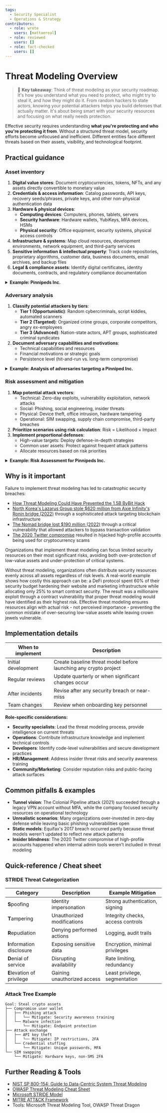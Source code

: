 ```yaml
---
tags:
  - Security Specialist
  - Operations & Strategy
contributors:
  - role: wrote
    users: [mattaereal]
  - role: reviewed
    users: []
  - role: fact-checked
    users: []
---
```


# Threat Modeling Overview

> 🔑 **Key takeaway**: Think of threat modeling as your security roadmap. It's how you understand what you need to protect, who might try to steal it, and how they might do it. From random hackers to state actors, knowing your potential attackers helps you build defenses that actually matter. It's about being smart with your security resources and focusing on what really needs protection.

Effective security requires understanding **what you're protecting and who you're protecting it from**. Without a structured threat model, security efforts become unfocused and inefficient. Different entities face different threats based on their assets, visibility, and technological footprint.

## Practical guidance

### Asset inventory

1. **Digital value stores**: Document cryptocurrencies, tokens, NFTs, and any assets directly convertible to monetary value
2. **Credentials & access information**: Catalog passwords, API keys, recovery seeds/phrases, private keys, and other non-physical authentication data
3. **Hardware & physical devices**: 
   - **Computing devices**: Computers, phones, tablets, servers
   - **Security hardware**: Hardware wallets, YubiKeys, MFA devices, HSMs
   - **Physical security**: Office equipment, security systems, physical access controls
4. **Infrastructure & systems**: Map cloud resources, development environments, network equipment, and third-party services
5. **Sensitive information & intellectual property**: Track code repositories, proprietary algorithms, customer data, business documents, email archives, and backup files
6. **Legal & compliance assets**: Identify digital certificates, identity documents, contracts, and regulatory compliance documentation

<details>
<summary><strong>Example: Pinnipeds Inc.</strong></summary>
Pinnipeds Inc. is a small company with 15 employees. Here's how they categorized their assets:

**Digital value stores**:

- Company treasury holding 5 BTC and 50 ETH for operations
- Client tokens held in custody during project development
- Test tokens on various testnets for development purposes

**Credentials & access information**:

- Multi-signature wallet configuration (3-of-5 signers)
- Password manager company accounts for all employees
- Recovery seed phrases (stored separately from devices)
- SSH keys for server access
- API keys for third-party services

**Hardware & physical devices**:

- **Computing devices**:
  - 15 developer laptops with encrypted drives
  - 5 company mobile phones for executives
  - 2 physical servers for internal development
- **Security hardware**:
  - Hardware wallets for each founding member (3)
  - YubiKeys for all developers for GitHub access
  - Biometric access readers
- **Physical security**:
  - Office security system with cameras
  - Card readers for building access
  - Secure storage for sensitive documents

**Infrastructure & systems**:

- AWS cloud infrastructure for production environments
- GitHub organization with private repositories
- CI/CD pipeline tools (Jenkins, GitHub Actions)
- Company VPN for remote work
- Slack and Discord for internal and client communications

**Sensitive information & intellectual property**:

- Custom smart contract code for clients
- Internal research on blockchain optimization
- Client database with contact and project information
- Financial records and business strategy documents
- Employee personal information

**Legal & compliance assets**:

- Company incorporation documents
- Client contracts and NDAs
- Regulatory compliance documentation for different jurisdictions
- SSL certificates for company websites
- Code audit reports and security assessments

</details>

### Adversary analysis

1. **Classify potential attackers by tiers**:
   - **Tier 1 (Opportunistic)**: Random cybercriminals, script kiddies, automated scanners
   - **Tier 2 (Targeted)**: Organized crime groups, corporate competitors, angry ex-employees
   - **Tier 3 (Advanced)**: Nation-state actors, APT groups, sophisticated criminal syndicates
2. **Document adversary capabilities and motivations**:
   - Technical capabilities and resources
   - Financial motivations or strategic goals
   - Persistence level (hit-and-run vs. long-term compromise)
  
<details>
<summary><strong>Example: Analysis of adversaries targeting a Pinniped Inc.</strong></summary>

**Tier 1 (Opportunistic attackers)**:

- **Who**: Individual hackers, script kiddies, automated scanners/bots
- **Motivations**: Quick financial gain, building reputation, opportunistic theft
- **Capabilities**: Using public exploits, basic phishing, automated scanning tools
- **Targets**: Public-facing infrastructure, employee email accounts, known vulnerabilities
- **Examples**: Crypto wallet draining scams, generic phishing campaigns, website defacement

**Tier 2 (Targeted attackers)**:

- **Who**: Organized criminal groups, competitors, disgruntled former employees
- **Motivations**: Financial theft, competitive advantage, sabotage, revenge
- **Capabilities**: Custom malware, spear phishing, social engineering, persistent attacks
- **Targets**: Company treasury wallets, intellectual property, client data, employee credentials
- **Examples**: Targeted social engineering of specific developers, custom exploits for your systems

**Tier 3 (Advanced persistent threats)**:

- **Who**: Nation-state actors, sophisticated criminal syndicates, APT groups
- **Motivations**: Strategic intelligence, large-scale financial theft, disruption
- **Capabilities**: Zero-day exploits, supply chain attacks, long-term persistence, stealth techniques
- **Targets**: Crypto treasury, proprietary algorithms, strategic business information, infrastructure access
- **Examples**: Lazarus Group's systematic targeting of cryptocurrency organizations, supply chain compromises

</details>

### Risk assessment and mitigation

1. **Map potential attack vectors**:
   - Technical: Zero-day exploits, vulnerability exploitation, network attacks
   - Social: Phishing, social engineering, insider threats
   - Physical: Device theft, office intrusion, hardware tampering
   - Operational: SIM swapping, supply chain compromise, third-party breaches
2. **Prioritize scenarios using risk calculation**: Risk = Likelihood × Impact
3. **Implement proportional defenses**:
   - High-value targets: Deploy defense-in-depth strategies
   - Common user assets: Protect against frequent attack patterns
   - Allocate resources based on risk priorities

<details>
<summary><strong>Example: Risk Assessment for Pinnipeds Inc.</strong></summary>

Using a simple risk matrix scoring system (1-5 for both likelihood and impact) to evaluate threats and prioritize defenses:

**High Risk (Score 15-25)**

| Threat Scenario | Likelihood (1-5) | Impact (1-5) | Risk Score | Mitigation Strategy |
|-----------------|------------------|--------------|------------|---------------------|
| Treasury wallet compromise | 4 | 5 | 20 | Implement multi-sig wallet (3-of-5), hardware wallets for all signers, cold storage for 80% of funds |
| Source code theft | 3 | 5 | 15 | Private repositories, branch protection, required code reviews, no direct commits to main |
| Phishing of employees | 5 | 3 | 15 | Security awareness training, phishing simulations, email filtering, DMARC/SPF/DKIM |

**Medium Risk (Score 8-14)**

| Threat Scenario | Likelihood (1-5) | Impact (1-5) | Risk Score | Mitigation Strategy |
|-----------------|------------------|--------------|------------|---------------------|
| Client data breach | 3 | 4 | 12 | Data encryption, access controls, audit logging, minimizing data collection |
| DDoS on company website | 4 | 3 | 12 | CDN with DDoS protection, traffic filtering, backup hosting option |
| Malware on developer laptops | 3 | 4 | 12 | Endpoint protection, application whitelisting, automatic updates |
| AWS credentials leaked | 2 | 5 | 10 | IAM roles, least privilege, MFA, credential rotation, secret scanning |

**Lower Risk (Score 1-7)**

| Threat Scenario | Likelihood (1-5) | Impact (1-5) | Risk Score | Mitigation Strategy |
|-----------------|------------------|--------------|------------|---------------------|
| Physical office break-in | 1 | 4 | 4 | Building security, cameras, alarm system, visitor logs |
| Website defacement | 2 | 2 | 4 | Regular updates, WAF, static site when possible |
| Public Wi-Fi compromise | 2 | 2 | 4 | VPN requirement for all remote work, encrypted communications |

**Implementation Decisions Based on Risk Assessment:**

1. **Immediate Actions (High Risk):**
   - Moved treasury to multi-signature wallet with hardware device requirement
   - Implemented mandatory security training with monthly phishing simulations
   - Added branch protection rules to all repositories with required code reviews

2. **Near-term Actions (Medium Risk):**
   - Deployed endpoint protection solution on all company devices
   - Migrated website to Cloudflare for DDoS protection
   - Implemented secret scanning in CI/CD pipeline

3. **Future Consideration (Lower Risk):**
   - Will upgrade physical security in next office renovation
   - Planning yearly third-party penetration testing
   - Developing comprehensive disaster recovery plan

</details>

## Why is it important

Failure to implement threat modeling has led to catastrophic security breaches:

- [How Threat Modeling Could Have Prevented the 1.5B ByBit Hack](https://blog.trailofbits.com/2025/02/25/how-threat-modeling-could-have-prevented-the-1.5b-bybit-hack/)
- [North Korea's Lazarus Group stole $620 million from Axie Infinity's Ronin bridge (2022)](https://home.treasury.gov/news/press-releases/jy0768) through a sophisticated attack targeting blockchain infrastructure
- [The Nomad bridge lost $190 million (2022)](https://medium.com/nomad-xyz-blog/nomad-bridge-hack-root-cause-analysis-875ad2e5aacd) through a critical vulnerability that allowed attackers to bypass transaction validation
- [The 2020 Twitter compromise](https://blog.twitter.com/en_us/topics/company/2020/an-update-on-our-security-incident) resulted in hijacked high-profile accounts being used for cryptocurrency scams

Organizations that implement threat modeling can focus limited security resources on their most significant risks, avoiding both over-protection of low-value assets and under-protection of critical systems.

Without threat modeling, organizations often distribute security resources evenly across all assets regardless of risk levels. A real-world example shows how costly this approach can be: a DeFi protocol spent 60% of their security budget hardening their website and marketing infrastructure while allocating only 25% to smart contract security. The result was a millionaire exploit through a contract vulnerability that proper threat modeling would have identified as their highest risk. Effective threat modeling ensures resources align with actual risk - not perceived importance - preventing the common mistake of over-securing low-value assets while leaving crown jewels vulnerable.

## Implementation details

| When to implement | Description |
|-------------------|-------------|
| Initial development | Create baseline threat model before launching any crypto project |
| Regular reviews | Update quarterly or when significant changes occur |
| After incidents | Revise after any security breach or near-miss |
| Team changes | Review when onboarding key personnel |

**Role-specific considerations:**

- **Security specialists**: Lead the threat modeling process, provide intelligence on current threats
- **Operations**: Contribute infrastructure knowledge and implement technical controls
- **Developers**: Identify code-level vulnerabilities and secure development practices
- **HR/Management**: Address insider threat risks and security awareness training
- **Community/Marketing**: Consider reputation risks and public-facing attack surfaces

## Common pitfalls & examples

- **Tunnel vision**: The Colonial Pipeline attack (2021) succeeded through a legacy VPN account without MFA, while the company focused security resources on operational technology
- **Unrealistic scenarios**: Many organizations over-invested in zero-day defense while leaving basic phishing vulnerabilities open
- **Static models**: Equifax's 2017 breach occurred partly because threat models weren't updated to reflect new attack patterns
- **Insider blindness**: The 2020 Twitter compromise of high-profile accounts happened when internal admin tools weren't included in threat modeling

## Quick-reference / Cheat sheet

### STRIDE Threat Categorization

| Category | Description | Example Mitigation |
|----------|-------------|-------------------|
| **S**poofing | Identity impersonation | Strong authentication, signing |
| **T**ampering | Unauthorized modifications | Integrity checks, access controls |
| **R**epudiation | Denying performed actions | Logging, audit trails |
| **I**nformation disclosure | Exposing sensitive data | Encryption, minimal privileges |
| **D**enial of service | Disrupting availability | Rate limiting, redundancy |
| **E**levation of privilege | Gaining unauthorized access | Least privilege, segmentation |

### Attack Tree Example

```
Goal: Steal crypto assets
├── Compromise user wallet
│   ├── Phishing attack
│   │   └── Mitigate: Security awareness training
│   └── Malware infection
│       └── Mitigate: Endpoint protection
├── Attack exchange
│   ├── API key theft
│   │   └── Mitigate: IP restrictions, 2FA
│   └── Credential stuffing
│       └── Mitigate: Unique passwords, MFA
└── SIM swapping
    └── Mitigate: Hardware keys, non-SMS 2FA
```

## Further Reading & Tools

- [NIST SP 800-154: Guide to Data-Centric System Threat Modeling](https://csrc.nist.gov/publications/detail/sp/800-154/draft)
- [OWASP Threat Modeling Cheat Sheet](https://cheatsheetseries.owasp.org/cheatsheets/Threat_Modeling_Cheat_Sheet.html)
- [Microsoft STRIDE Model](https://learn.microsoft.com/en-us/azure/security/develop/threat-modeling-tool-threats)
- [MITRE ATT&CK Framework](https://attack.mitre.org/)
- Tools: Microsoft Threat Modeling Tool, OWASP Threat Dragon

